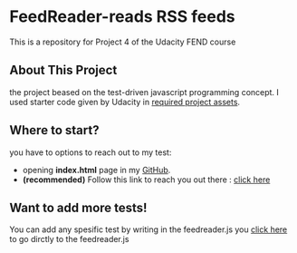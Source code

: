 # FeedReader-reads RSS feeds
This is a repository for Project 4 of the Udacity FEND course

## About This Project
the project beased on the test-driven javascript programming concept. I used starter code given by Udacity  in [ required project assets](https://github.com/udacity/frontend-nanodegree-feedreader).

## Where to start?
you have to  options to reach out to my test:
- opening **index.html** page in my [GitHub]( ).
- **(recommended)** Follow this link to reach you out there : [click here]( )

## Want to add more tests!
You can add any spesific test by writing in the feedreader.js you [click here](https://22guille.github.io/feedReader/) to go dirctly to the feedreader.js




